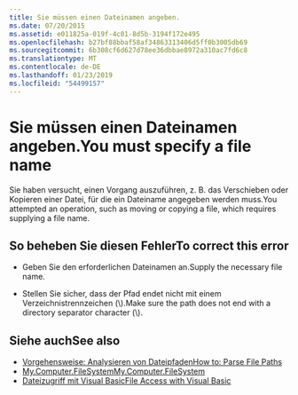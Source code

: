```yaml
---
title: Sie müssen einen Dateinamen angeben.
ms.date: 07/20/2015
ms.assetid: e011825a-019f-4c01-8d5b-3194f172e495
ms.openlocfilehash: b27bf88bbaf58af34863313406d5ff0b3005db69
ms.sourcegitcommit: 6b308cf6d627d78ee36dbbae8972a310ac7fd6c8
ms.translationtype: MT
ms.contentlocale: de-DE
ms.lasthandoff: 01/23/2019
ms.locfileid: "54499157"
---
```

# <a name="you-must-specify-a-file-name"></a><span data-ttu-id="40a5e-102">Sie müssen einen Dateinamen angeben.</span><span class="sxs-lookup"><span data-stu-id="40a5e-102">You must specify a file name</span></span>
<span data-ttu-id="40a5e-103">Sie haben versucht, einen Vorgang auszuführen, z. B. das Verschieben oder Kopieren einer Datei, für die ein Dateiname angegeben werden muss.</span><span class="sxs-lookup"><span data-stu-id="40a5e-103">You attempted an operation, such as moving or copying a file, which requires supplying a file name.</span></span>  
  
## <a name="to-correct-this-error"></a><span data-ttu-id="40a5e-104">So beheben Sie diesen Fehler</span><span class="sxs-lookup"><span data-stu-id="40a5e-104">To correct this error</span></span>  
  
-   <span data-ttu-id="40a5e-105">Geben Sie den erforderlichen Dateinamen an.</span><span class="sxs-lookup"><span data-stu-id="40a5e-105">Supply the necessary file name.</span></span>  
  
-   <span data-ttu-id="40a5e-106">Stellen Sie sicher, dass der Pfad endet nicht mit einem Verzeichnistrennzeichen (\\).</span><span class="sxs-lookup"><span data-stu-id="40a5e-106">Make sure the path does not end with a directory separator character (\\).</span></span>  
  
## <a name="see-also"></a><span data-ttu-id="40a5e-107">Siehe auch</span><span class="sxs-lookup"><span data-stu-id="40a5e-107">See also</span></span>
- [<span data-ttu-id="40a5e-108">Vorgehensweise: Analysieren von Dateipfaden</span><span class="sxs-lookup"><span data-stu-id="40a5e-108">How to: Parse File Paths</span></span>](../../visual-basic/developing-apps/programming/drives-directories-files/how-to-parse-file-paths.md)
- [<span data-ttu-id="40a5e-109">My.Computer.FileSystem</span><span class="sxs-lookup"><span data-stu-id="40a5e-109">My.Computer.FileSystem</span></span>](xref:Microsoft.VisualBasic.FileIO.FileSystem)
- [<span data-ttu-id="40a5e-110">Dateizugriff mit Visual Basic</span><span class="sxs-lookup"><span data-stu-id="40a5e-110">File Access with Visual Basic</span></span>](../../visual-basic/developing-apps/programming/drives-directories-files/file-access.md)
